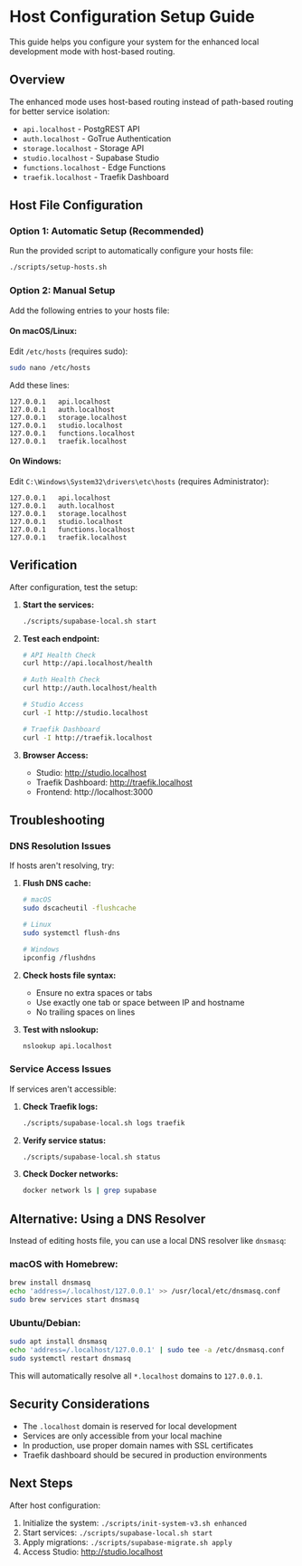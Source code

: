 # Host Configuration Setup Guide

This guide helps you configure your system for the enhanced local development mode with host-based routing.

## Overview

The enhanced mode uses host-based routing instead of path-based routing for better service isolation:

- `api.localhost` - PostgREST API
- `auth.localhost` - GoTrue Authentication
- `storage.localhost` - Storage API
- `studio.localhost` - Supabase Studio
- `functions.localhost` - Edge Functions
- `traefik.localhost` - Traefik Dashboard

## Host File Configuration

### Option 1: Automatic Setup (Recommended)

Run the provided script to automatically configure your hosts file:

```bash
./scripts/setup-hosts.sh
```

### Option 2: Manual Setup

Add the following entries to your hosts file:

#### On macOS/Linux:
Edit `/etc/hosts` (requires sudo):

```bash
sudo nano /etc/hosts
```

Add these lines:
```
127.0.0.1   api.localhost
127.0.0.1   auth.localhost
127.0.0.1   storage.localhost
127.0.0.1   studio.localhost
127.0.0.1   functions.localhost
127.0.0.1   traefik.localhost
```

#### On Windows:
Edit `C:\Windows\System32\drivers\etc\hosts` (requires Administrator):

```
127.0.0.1   api.localhost
127.0.0.1   auth.localhost
127.0.0.1   storage.localhost
127.0.0.1   studio.localhost
127.0.0.1   functions.localhost
127.0.0.1   traefik.localhost
```

## Verification

After configuration, test the setup:

1. **Start the services:**
   ```bash
   ./scripts/supabase-local.sh start
   ```

2. **Test each endpoint:**
   ```bash
   # API Health Check
   curl http://api.localhost/health
   
   # Auth Health Check
   curl http://auth.localhost/health
   
   # Studio Access
   curl -I http://studio.localhost
   
   # Traefik Dashboard
   curl -I http://traefik.localhost
   ```

3. **Browser Access:**
   - Studio: http://studio.localhost
   - Traefik Dashboard: http://traefik.localhost
   - Frontend: http://localhost:3000

## Troubleshooting

### DNS Resolution Issues

If hosts aren't resolving, try:

1. **Flush DNS cache:**
   ```bash
   # macOS
   sudo dscacheutil -flushcache
   
   # Linux
   sudo systemctl flush-dns
   
   # Windows
   ipconfig /flushdns
   ```

2. **Check hosts file syntax:**
   - Ensure no extra spaces or tabs
   - Use exactly one tab or space between IP and hostname
   - No trailing spaces on lines

3. **Test with nslookup:**
   ```bash
   nslookup api.localhost
   ```

### Service Access Issues

If services aren't accessible:

1. **Check Traefik logs:**
   ```bash
   ./scripts/supabase-local.sh logs traefik
   ```

2. **Verify service status:**
   ```bash
   ./scripts/supabase-local.sh status
   ```

3. **Check Docker networks:**
   ```bash
   docker network ls | grep supabase
   ```

## Alternative: Using a DNS Resolver

Instead of editing hosts file, you can use a local DNS resolver like `dnsmasq`:

### macOS with Homebrew:
```bash
brew install dnsmasq
echo 'address=/.localhost/127.0.0.1' >> /usr/local/etc/dnsmasq.conf
sudo brew services start dnsmasq
```

### Ubuntu/Debian:
```bash
sudo apt install dnsmasq
echo 'address=/.localhost/127.0.0.1' | sudo tee -a /etc/dnsmasq.conf
sudo systemctl restart dnsmasq
```

This will automatically resolve all `*.localhost` domains to `127.0.0.1`.

## Security Considerations

- The `.localhost` domain is reserved for local development
- Services are only accessible from your local machine
- In production, use proper domain names with SSL certificates
- Traefik dashboard should be secured in production environments

## Next Steps

After host configuration:

1. Initialize the system: `./scripts/init-system-v3.sh enhanced`
2. Start services: `./scripts/supabase-local.sh start`
3. Apply migrations: `./scripts/supabase-migrate.sh apply`
4. Access Studio: http://studio.localhost
